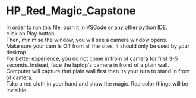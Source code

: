 # HP_Red_Magic_Capstone

In order to run this file, oprn it in VSCode or any other python IDE. <br />
click on Play button. <br />
Then, minimise the window, you will see a camera window opens. <br />
Make sure your cam is Off from all the sites, it should only be used by your desktop. <br />
For better experience, you do not come in from of camera for first 3-5 seconds. Instead, face the laptop's camera in fromt of a plain wall. <br />
Computer will capture that plain wall first then its your turn to stand in front of camera. <br />
Take a red cloth in your hand and show the magic. Red color things will be invisible. <br />
